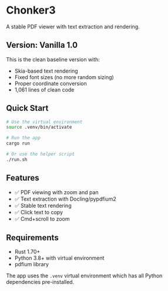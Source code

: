 # Chonker3

A stable PDF viewer with text extraction and rendering.

## Version: Vanilla 1.0

This is the clean baseline version with:
- Skia-based text rendering
- Fixed font sizes (no more random sizing)
- Proper coordinate conversion
- 1,061 lines of clean code

## Quick Start

```bash
# Use the virtual environment
source .venv/bin/activate

# Run the app
cargo run

# Or use the helper script
./run.sh
```

## Features

- ✅ PDF viewing with zoom and pan
- ✅ Text extraction with Docling/pypdfium2  
- ✅ Stable text rendering
- ✅ Click text to copy
- ✅ Cmd+scroll to zoom

## Requirements

- Rust 1.70+
- Python 3.8+ with virtual environment
- pdfium library

The app uses the `.venv` virtual environment which has all Python dependencies pre-installed.


